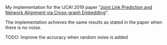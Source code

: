 My implementation for the IJCAI 2019 paper "[Joint Link Prediction and Network Alignment via Cross-graph Embedding](https://www.ijcai.org/Proceedings/2019/312)".

The implementation achieves the same results as stated in the paper when there is no noise.

TODO: Improve the accuracy when random noise is added 
